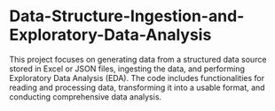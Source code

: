 # Data-Structure-Ingestion-and-Exploratory-Data-Analysis
This project focuses on generating data from a structured data source stored in Excel or JSON files, ingesting the data, and performing Exploratory Data Analysis (EDA). The code includes functionalities for reading and processing data, transforming it into a usable format, and conducting comprehensive data analysis.

